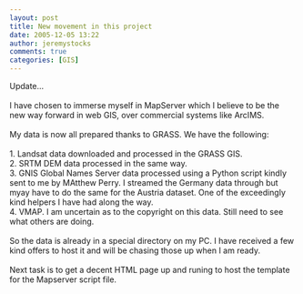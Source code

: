 ```yaml
---
layout: post
title: New movement in this project
date: 2005-12-05 13:22
author: jeremystocks
comments: true
categories: [GIS]
---
```

Update...<br /><br />I have chosen to immerse myself in MapServer which I believe to be the new way forward in web GIS, over commercial systems like ArcIMS.<br /><br />My data is now all prepared thanks to GRASS. We have the following:<br /><br />1. Landsat data downloaded and processed in the GRASS GIS.<br />2. SRTM DEM data processed in the same way.<br />3. GNIS Global Names Server data processed using a Python script kindly sent to me by MAtthew Perry. I streamed the Germany data through but myay have to do the same for the Austria dataset. One of the exceedingly kind helpers I have had along the way.<br />4. VMAP. I am uncertain as to the copyright on this data. Still need to see what others are doing.<br /><br />So the data is already in a special directory on my PC. I have received a few kind offers to host it and will be chasing those up when I am ready.<br /><br />Next task is to get a decent HTML page up and runing to host the template for the Mapserver script file.
